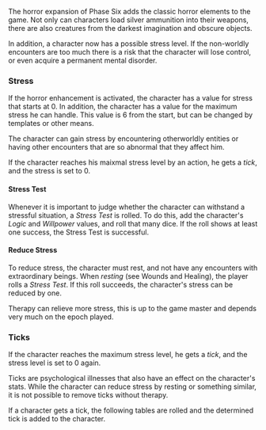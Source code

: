 The horror expansion of Phase Six adds the classic horror elements to the game. Not only can characters load silver ammunition into their weapons, there are also creatures from the darkest imagination and obscure objects. 

In addition, a character now has a possible stress level. If the non-worldly encounters are too much there is a risk that the character will lose control, or even acquire a permanent mental disorder.

### Stress

If the horror enhancement is activated, the character has a value for stress that starts at 0. In addition, the character has a value for the maximum stress he can handle. This value is 6 from the start, but can be changed by templates or other means.

The character can gain stress by encountering otherworldly entities or having other encounters that are so abnormal that they affect him.

If the character reaches his maixmal stress level by an action, he gets a *tick*, and the stress is set to 0.

#### Stress Test

Whenever it is important to judge whether the character can withstand a stressful situation, a *Stress Test* is rolled. To do this, add the character's *Logic* and *Willpower* values, and roll that many dice. If the roll shows at least one success, the Stress Test is successful.

#### Reduce Stress

To reduce stress, the character must rest, and not have any encounters with extraordinary beings. When *resting* (see Wounds and Healing), the player rolls a *Stress Test*. If this roll succeeds, the character's stress can be reduced by one.

Therapy can relieve more stress, this is up to the game master and depends very much on the epoch played.

### Ticks

If the character reaches the maximum stress level, he gets a *tick*, and the stress level is set to 0 again.

Ticks are psychological illnesses that also have an effect on the character's stats. While the character can reduce stress by resting or something similar, it is not possible to remove ticks without therapy. 

If a character gets a tick, the following tables are rolled and the determined tick is added to the character.
